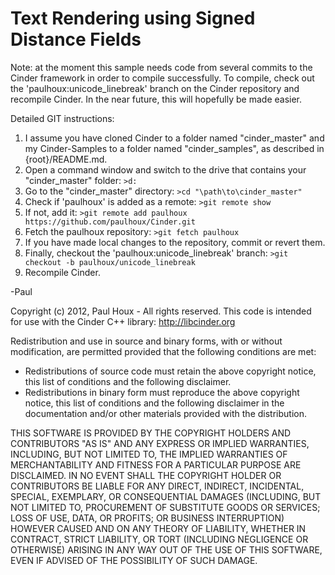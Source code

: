 Text Rendering using Signed Distance Fields
===========================================

Note: at the moment this sample needs code from several commits to the Cinder framework in order to compile successfully. To compile, check out the 'paulhoux:unicode_linebreak' branch on the Cinder repository and recompile Cinder. In the near future, this will hopefully be made easier.


Detailed GIT instructions:

1. I assume you have cloned Cinder to a folder named "cinder_master" and my Cinder-Samples to a folder named "cinder_samples", as described in {root}/README.md.
2. Open a command window and switch to the drive that contains your "cinder_master" folder: ```>d:```
3. Go to the "cinder_master" directory: ```>cd "\path\to\cinder_master"```
4. Check if 'paulhoux' is added as a remote: ```>git remote show```
5. If not, add it: ```>git remote add paulhoux https://github.com/paulhoux/Cinder.git```
6. Fetch the paulhoux repository: ```>git fetch paulhoux```
7. If you have made local changes to the repository, commit or revert them.
8. Finally, checkout the 'paulhoux:unicode_linebreak' branch: ```>git checkout -b paulhoux/unicode_linebreak```
9. Recompile Cinder.

-Paul


Copyright (c) 2012, Paul Houx - All rights reserved. This code is intended for use with the Cinder C++ library: http://libcinder.org

Redistribution and use in source and binary forms, with or without modification, are permitted provided that the following conditions are met:

* Redistributions of source code must retain the above copyright notice, this list of conditions and the following disclaimer.
* Redistributions in binary form must reproduce the above copyright notice, this list of conditions and the following disclaimer in the documentation and/or other materials provided with the distribution.

THIS SOFTWARE IS PROVIDED BY THE COPYRIGHT HOLDERS AND CONTRIBUTORS "AS IS" AND ANY EXPRESS OR IMPLIED WARRANTIES, INCLUDING, BUT NOT LIMITED TO, THE IMPLIED WARRANTIES OF MERCHANTABILITY AND FITNESS FOR A PARTICULAR PURPOSE ARE DISCLAIMED. IN NO EVENT SHALL THE COPYRIGHT HOLDER OR CONTRIBUTORS BE LIABLE FOR ANY DIRECT, INDIRECT, INCIDENTAL, SPECIAL, EXEMPLARY, OR CONSEQUENTIAL DAMAGES (INCLUDING, BUT NOT LIMITED TO, PROCUREMENT OF SUBSTITUTE GOODS OR SERVICES; LOSS OF USE, DATA, OR PROFITS; OR BUSINESS INTERRUPTION) HOWEVER CAUSED AND ON ANY THEORY OF LIABILITY, WHETHER IN CONTRACT, STRICT LIABILITY, OR TORT (INCLUDING NEGLIGENCE OR OTHERWISE) ARISING IN ANY WAY OUT OF THE USE OF THIS SOFTWARE, EVEN IF ADVISED OF THE POSSIBILITY OF SUCH DAMAGE.


